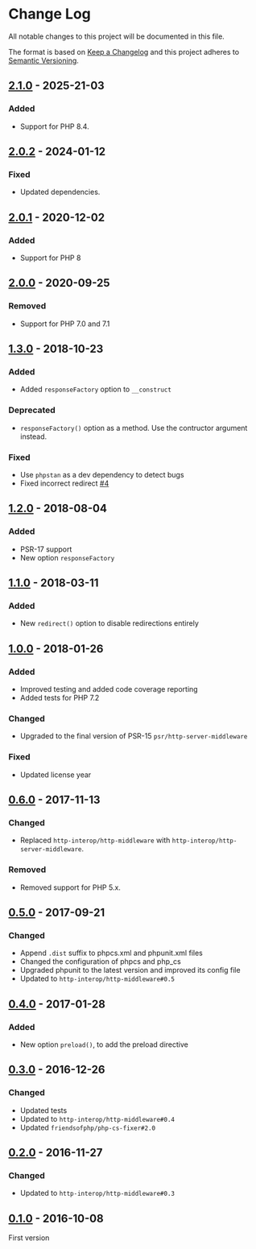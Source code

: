 # Change Log
All notable changes to this project will be documented in this file.

The format is based on [Keep a Changelog](http://keepachangelog.com/)
and this project adheres to [Semantic Versioning](http://semver.org/).

## [2.1.0] - 2025-21-03
### Added
- Support for PHP 8.4.

## [2.0.2] - 2024-01-12
### Fixed
- Updated dependencies.

## [2.0.1] - 2020-12-02
### Added
- Support for PHP 8

## [2.0.0] - 2020-09-25
### Removed
- Support for PHP 7.0 and 7.1

## [1.3.0] - 2018-10-23
### Added
- Added `responseFactory` option to `__construct`

### Deprecated
- `responseFactory()` option as a method. Use the contructor argument instead.

### Fixed
- Use `phpstan` as a dev dependency to detect bugs
- Fixed incorrect redirect [#4]

## [1.2.0] - 2018-08-04
### Added
- PSR-17 support
- New option `responseFactory`

## [1.1.0] - 2018-03-11
### Added
- New `redirect()` option to disable redirections entirely

## [1.0.0] - 2018-01-26
### Added
- Improved testing and added code coverage reporting
- Added tests for PHP 7.2

### Changed
- Upgraded to the final version of PSR-15 `psr/http-server-middleware`

### Fixed
- Updated license year

## [0.6.0] - 2017-11-13
### Changed
- Replaced `http-interop/http-middleware` with  `http-interop/http-server-middleware`.

### Removed
- Removed support for PHP 5.x.

## [0.5.0] - 2017-09-21
### Changed
- Append `.dist` suffix to phpcs.xml and phpunit.xml files
- Changed the configuration of phpcs and php_cs
- Upgraded phpunit to the latest version and improved its config file
- Updated to `http-interop/http-middleware#0.5`

## [0.4.0] - 2017-01-28
### Added
- New option `preload()`, to add the preload directive

## [0.3.0] - 2016-12-26
### Changed
- Updated tests
- Updated to `http-interop/http-middleware#0.4`
- Updated `friendsofphp/php-cs-fixer#2.0`

## [0.2.0] - 2016-11-27
### Changed
- Updated to `http-interop/http-middleware#0.3`

## [0.1.0] - 2016-10-08
First version

[#4]: https://github.com/middlewares/https/issues/4

[2.1.0]: https://github.com/middlewares/https/compare/v2.0.2...v2.1.0
[2.0.2]: https://github.com/middlewares/https/compare/v2.0.1...v2.0.2
[2.0.1]: https://github.com/middlewares/https/compare/v2.0.0...v2.0.1
[2.0.0]: https://github.com/middlewares/https/compare/v1.3.0...v2.0.0
[1.3.0]: https://github.com/middlewares/https/compare/v1.2.0...v1.3.0
[1.2.0]: https://github.com/middlewares/https/compare/v1.1.0...v1.2.0
[1.1.0]: https://github.com/middlewares/https/compare/v1.0.0...v1.1.0
[1.0.0]: https://github.com/middlewares/https/compare/v0.6.0...v1.0.0
[0.6.0]: https://github.com/middlewares/https/compare/v0.5.0...v0.6.0
[0.5.0]: https://github.com/middlewares/https/compare/v0.4.0...v0.5.0
[0.4.0]: https://github.com/middlewares/https/compare/v0.3.0...v0.4.0
[0.3.0]: https://github.com/middlewares/https/compare/v0.2.0...v0.3.0
[0.2.0]: https://github.com/middlewares/https/compare/v0.1.0...v0.2.0
[0.1.0]: https://github.com/middlewares/https/releases/tag/v0.1.0
